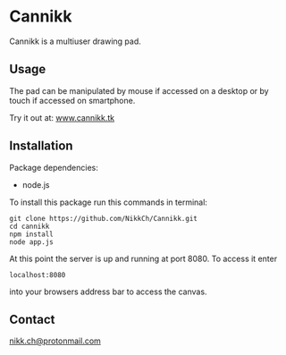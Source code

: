 Cannikk
==========
Cannikk is a multiuser drawing pad.

## Usage

The pad can be manipulated by mouse if accessed on a desktop or by touch if
accessed on smartphone.

Try it out at: www.cannikk.tk

## Installation
Package dependencies:
- node.js

To install this package run this commands in terminal:
<pre><code>git clone https://github.com/NikkCh/Cannikk.git
cd cannikk
npm install
node app.js</code></pre>

At this point the server is up and running at port 8080.
To access it enter <pre><code>localhost:8080</code></pre> into your browsers
address bar to access the canvas.

## Contact
nikk.ch@protonmail.com
